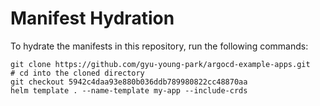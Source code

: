 # Manifest Hydration

To hydrate the manifests in this repository, run the following commands:

```shell
git clone https://github.com/gyu-young-park/argocd-example-apps.git
# cd into the cloned directory
git checkout 5942c4daa93e880b036ddb789980822cc48870aa
helm template . --name-template my-app --include-crds
```

